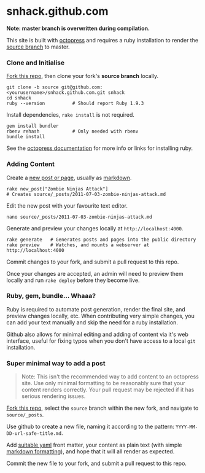 snhack.github.com
=================

__Note:  master branch is overwritten during compilation.__

This site is built with [octopress] and requires a ruby installation to render the [source branch] to master.

[octopress]: http://octopress.org/docs
[octopress documentation]: http://octopress.org/docs/setup/
[source branch]: https://github.com/snhack/snhack.github.com/tree/source
[fork this repo]: https://github.com/snhack/snhack.github.com/fork_select



### Clone and Initialise

[Fork this repo], then clone your fork's **source branch** locally.

	git clone -b source git@github.com:<yourusername>/snhack.github.com.git snhack
	cd snhack
	ruby --version  		# Should report Ruby 1.9.3


Install dependencies, ``rake install`` is not required.

	gem install bundler
	rbenv rehash			# Only needed with rbenv
	bundle install

See the [octopress documentation] for more info or links for installing ruby.



### Adding Content

Create a [new post or page], usually as [markdown].

	rake new_post["Zombie Ninjas Attack"]
	# Creates source/_posts/2011-07-03-zombie-ninjas-attack.md

[new post or page]: http://octopress.org/docs/blogging
[markdown]: http://daringfireball.net/projects/markdown


Edit the new post with your favourite text editor.

	nano source/_posts/2011-07-03-zombie-ninjas-attack.md


Generate and preview your changes locally at ``http://localhost:4000``.

	rake generate   # Generates posts and pages into the public directory
	rake preview	# Watches, and mounts a webserver at http://localhost:4000


Commit changes to your fork, and submit a pull request to this repo.

Once your changes are accepted, an admin will need to preview them locally and run ``rake deploy`` before they become live.


### Ruby, gem, bundle… Whaaa?

Ruby is required to automate post generation, render the final site, and preview changes locally, etc.  When contributing very simple changes, you can add your text manually and skip the need for a ruby installation.

Github also allows for minimal editing and adding of content via it's web interface, useful for fixing typos when you don't have access to a local ``git`` installation.


### Super minimal way to add a post

> Note: This isn't the recommended way to add content to an octopress site.  Use only minimal formatting to be reasonably sure that your content renders correctly.  Your pull request may be rejected if it has serious rendering issues.

[Fork this repo], select the ``source`` branch within the new fork, and navigate to ``source/_posts``.

Use github to create a new file, naming it according to the pattern: ``YYYY-MM-DD-url-safe-title.md``.

Add [suitable yaml] front matter, your content as plain text (with simple [markdown formatting]), and hope that it will all render as expected.

Commit the new file to your fork, and submit a pull request to this repo.

[suitable yaml]: http://octopress.org/docs/blogging
[markdown formatting]: http://daringfireball.net/projects/markdown/basics
